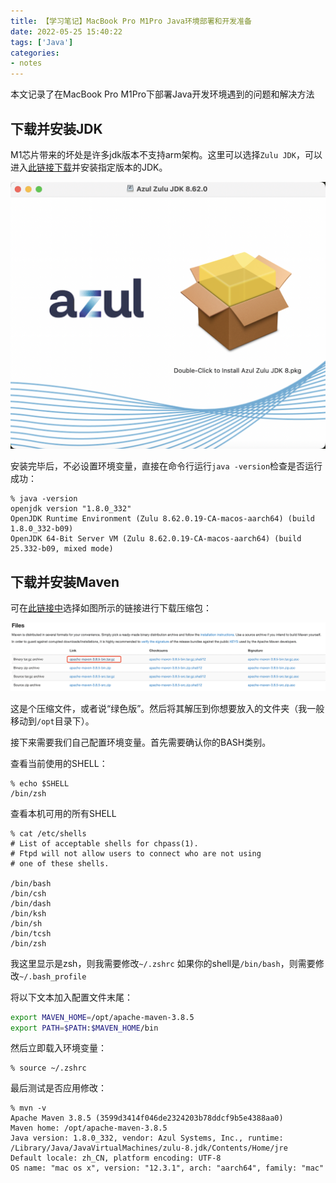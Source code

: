 ```yaml
---
title: 【学习笔记】MacBook Pro M1Pro Java环境部署和开发准备
date: 2022-05-25 15:40:22
tags: ['Java']
categories: 
- notes
---
```

本文记录了在MacBook Pro M1Pro下部署Java开发环境遇到的问题和解决方法
<!--more--->

## 下载并安装JDK

M1芯片带来的坏处是许多jdk版本不支持arm架构。这里可以选择`Zulu JDK`，可以进入[此链接下载](https://www.azul.com/downloads/?version=java-8-lts&os=macos&architecture=arm-64-bit&package=jdk)并安装指定版本的JDK。

![安装页面](【学习笔记】Java环境部署和开发准备/2022-05-25-15-46-32.png)

安装完毕后，不必设置环境变量，直接在命令行运行`java -version`检查是否运行成功：

```
% java -version
openjdk version "1.8.0_332"
OpenJDK Runtime Environment (Zulu 8.62.0.19-CA-macos-aarch64) (build 1.8.0_332-b09)
OpenJDK 64-Bit Server VM (Zulu 8.62.0.19-CA-macos-aarch64) (build 25.332-b09, mixed mode)
```

## 下载并安装Maven

可在[此链接中](https://maven.apache.org/download.cgi)选择如图所示的链接进行下载压缩包：

![](【学习笔记】Java环境部署和开发准备/下载Maven.png)

这是个压缩文件，或者说“绿色版”。然后将其解压到你想要放入的文件夹（我一般移动到`/opt`目录下）。

接下来需要我们自己配置环境变量。首先需要确认你的BASH类别。

查看当前使用的SHELL：
```
% echo $SHELL
/bin/zsh
```

查看本机可用的所有SHELL
```
% cat /etc/shells
# List of acceptable shells for chpass(1).
# Ftpd will not allow users to connect who are not using
# one of these shells.

/bin/bash
/bin/csh
/bin/dash
/bin/ksh
/bin/sh
/bin/tcsh
/bin/zsh
```

我这里显示是zsh，则我需要修改`~/.zshrc`
如果你的shell是`/bin/bash`，则需要修改`~/.bash_profile`

将以下文本加入配置文件末尾：

```sh
export MAVEN_HOME=/opt/apache-maven-3.8.5
export PATH=$PATH:$MAVEN_HOME/bin
```

然后立即载入环境变量：

```
% source ~/.zshrc
```

最后测试是否应用修改：

```
% mvn -v
Apache Maven 3.8.5 (3599d3414f046de2324203b78ddcf9b5e4388aa0)
Maven home: /opt/apache-maven-3.8.5
Java version: 1.8.0_332, vendor: Azul Systems, Inc., runtime: /Library/Java/JavaVirtualMachines/zulu-8.jdk/Contents/Home/jre
Default locale: zh_CN, platform encoding: UTF-8
OS name: "mac os x", version: "12.3.1", arch: "aarch64", family: "mac"
```